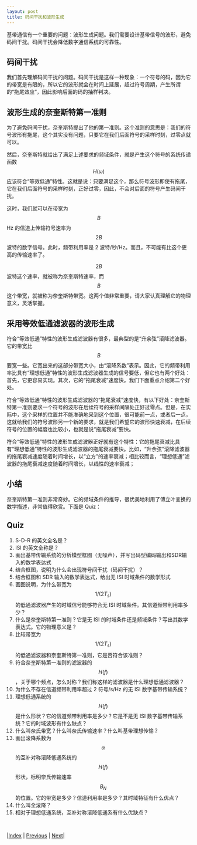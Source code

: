```yaml
---
layout: post
title: 码间干扰和波形生成
---
```


基带通信有一个重要的问题：波形生成问题。我们需要设计基带信号的波形，避免码间干扰。码间干扰会降低数字通信系统的可靠性。

## 码间干扰

我们首先理解码间干扰的问题。码间干扰是这样一种现象：一个符号的码，因为它的带宽是有限的，所以它的波形就会在时间上延展，超过符号周期，产生所谓的“拖尾效应”，因此影响后面的码的抽样判决。

## 波形生成的奈奎斯特第一准则

为了避免码间干扰，奈奎斯特提出了他的第一准则。这个准则的意思是：我们的符号波形有拖尾，这个其实没有问题，只要它在我们后面符号的采样时刻，过零点就可以。

然后，奈奎斯特就给出了满足上述要求的频域条件，就是产生这个符号的系统传递函数 $$H(\omega)$$ 应该符合“等效低通”特性。这就是说：只要满足这个，那么符号波形即使有拖尾，它在我们后面符号的采样时刻，正好过零，因此，不会对后面的符号产生码间干扰。

这时，我们就可以在带宽为 $$B$$ Hz 的信道上传输符号速率为 $$2 B$$ 波特的数字信号。此时，频带利用率是 2 波特/秒/Hz。而且，不可能有比这个更高的传输速率了。

$$2 B$$ 波特这个速率，就被称为奈奎斯特速率，而 $$B$$ 这个带宽，就被称为奈奎斯特带宽。这两个值非常重要，请大家认真理解它的物理意义，灵活掌握。

## 采用等效低通滤波器的波形生成

符合“等效低通”特性的波形生成滤波器有很多，最典型的是“升余弦”滚降滤波器。它的带宽比 $$B$$ 要宽一些。它宽出来的这部分带宽大小，由“滚降系数”表示。因此，它的频带利用率比具有“理想低通”特性的波形生成滤波器生成的信号要低，但它也有两个好处：首先，它更容易实现。其次，它的“拖尾衰减”速度快。我们下面重点介绍第二个好处。

符合“等效低通”特性的波形生成滤波器的“拖尾衰减”速度快，有以下好处：奈奎斯特第一准则要求一个符号的波形在后续符号的采样间隔处正好过零点。但是，在实际中，这个采样的位置并不能准确地采到这个位置，很可能前一点，或者后一点，这就给我们的符号波形另一个新的要求，就是我们希望它的波形快速衰减，在后续符号的位置的幅度也比较小，也就是说“拖尾衰减”要快。

符合“等效低通”特性的波形生成滤波器正好就有这个特性：它的拖尾衰减比具有“理想低通”特性的波形生成滤波器的拖尾衰减要快。比如，“升余弦”滚降滤波器的拖尾衰减速度随着时间增长，以“立方”的速率衰减；相比较而言，“理想低通”滤波器的拖尾衰减速度随着时间增长，以线性的速率衰减；

## 小结

奈奎斯特第一准则非常奇妙。它的频域条件的推导，很优美地利用了傅立叶变换的数学描述，非常值得欣赏。下面是 Quiz：

## Quiz

1. S-D-R 的英文全名是？
1. ISI 的英文全称是？
1. 画出基带传输系统的分析模型框图（无噪声），并写出码型编码输出和SDR输入的数学表达式
1. 结合框图，说明为什么会出现符号间干扰（码间干扰）？
1. 结合框图和 SDR 输入的数学表达式，给出无 ISI 时域条件的数学形式
1. 画图说明，为什么带宽为 $$1/(2 T_s)$$ 的低通滤波器产生的时域信号能够符合无 ISI 时域条件。其信道频带利用率多少？
1. 什么是奈奎斯特第一准则？它是无 ISI 的时域条件还是频域条件？写出其数学表达式。它的物理意义是？
1. 比较带宽为 $$1/(2 T_s)$$ 的低通滤波器和奈奎斯特第一准则，它是否符合该准则？
1. 符合奈奎斯特第一准则的滤波器的 $$H(f)$$，关于哪个频点，怎么对称？我们称这样的滤波器是什么理想低通滤波器？
11. 为什么不存在信道频带利用率超过 2 符号/s/Hz 的无 ISI 数字基带传输系统？
11. 理想低通系统的 $$H(f)$$ 是什么形状？它的信道频带利用率是多少？它是不是无 ISI 数字基带传输系统？它的时域波形有什么缺点？
11. 什么叫奈氏带宽？什么叫奈氏传输速率？什么叫基带理想传输？
11. 画出滚降系数为 $$\alpha$$ 的互补对称滚降低通系统的 $$H(f)$$ 形状，标明奈氏传输速率 $$B_N$$ 的位置。它的带宽是多少？信道利用率是多少？其时域特征有什么优点？
11. 什么叫全滚降？
11. 相对于理想低通系统，互补对称滚降低通系有什么优缺点？

<br/>

|[Index](./) | [Previous](4-5-codeshape) | [Next](4-9-partial)|

